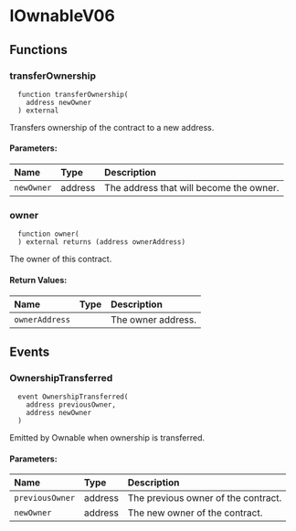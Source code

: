 # IOwnableV06





## Functions
### transferOwnership
```solidity
  function transferOwnership(
    address newOwner
  ) external
``` 
Transfers ownership of the contract to a new address.


#### Parameters:
| Name | Type | Description                                                          |
| :--- | :--- | :------------------------------------------------------------------- |
|`newOwner` | address | The address that will become the owner.

### owner
```solidity
  function owner(
  ) external returns (address ownerAddress)
``` 
The owner of this contract.



#### Return Values:
| Name                           | Type          | Description                                                                  |
| :----------------------------- | :------------ | :--------------------------------------------------------------------------- |
|`ownerAddress`|  | The owner address.

## Events
### OwnershipTransferred
```solidity
  event OwnershipTransferred(
    address previousOwner,
    address newOwner
  )
```
Emitted by Ownable when ownership is transferred.


#### Parameters:
| Name                           | Type          | Description                                    |
| :----------------------------- | :------------ | :--------------------------------------------- |
|`previousOwner`| address | The previous owner of the contract.
|`newOwner`| address | The new owner of the contract.




